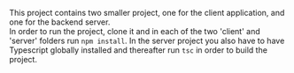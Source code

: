 This project contains two smaller project, one for the client application, and one for the backend server.<br/>
In order to run the project, clone it and in each of the two 'client' and 'server' folders run `npm install`.
In the server project you also have to have Typescript globally installed and thereafter run `tsc` in order to build the project.